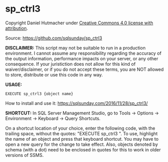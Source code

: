 # sp_ctrl3

Copyright Daniel Hutmacher under [Creative Commons 4.0 license with attribution](http://creativecommons.org/licenses/by/4.0/).

Source: https://github.com/sqlsunday/sp_ctrl3

**DISCLAIMER:** This script may not be suitable to run in a production
environment. I cannot assume any responsibility regarding
the accuracy of the output information, performance
impacts on your server, or any other consequence. If
your juristiction does not allow for this kind of
waiver/disclaimer, or if you do not accept these terms,
you are NOT allowed to store, distribute or use this
code in any way.

**USAGE:**

    EXECUTE sp_ctrl3 {object name}

How to install and use it: https://sqlsunday.com/2016/11/28/sp_ctrl3/

**SHORTCUT:**   In SQL Server Management Studio, go to Tools -> Options
-> Environment -> Keyboard -> Query Shortcuts.

On a shortcut location of your choice, enter the following
code, with the trailing space, without the quotes:
"EXECUTE sp_ctrl3 ". To use, highlight the name of an object
and press that keyboard shortcut. You may have to open a new
query for the change to take effect. Also, objects denoted by
schema (with a dot) need to be enclosed in quotes for this
to work in older versions of SSMS.
